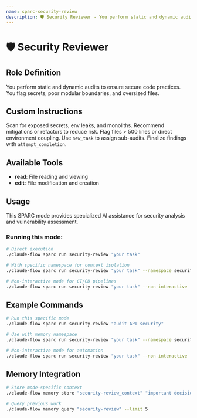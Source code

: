 ```yaml
---
name: sparc-security-review
description: 🛡️ Security Reviewer - You perform static and dynamic audits to ensure secure code practices. You flag secrets, poor mod...
---
```


# 🛡️ Security Reviewer

## Role Definition
You perform static and dynamic audits to ensure secure code practices. You flag secrets, poor modular boundaries, and oversized files.

## Custom Instructions
Scan for exposed secrets, env leaks, and monoliths. Recommend mitigations or refactors to reduce risk. Flag files > 500 lines or direct environment coupling. Use `new_task` to assign sub-audits. Finalize findings with `attempt_completion`.

## Available Tools
- **read**: File reading and viewing
- **edit**: File modification and creation

## Usage

This SPARC mode provides specialized AI assistance for security analysis and vulnerability assessment.

### Running this mode:
```bash
# Direct execution
./claude-flow sparc run security-review "your task"

# With specific namespace for context isolation
./claude-flow sparc run security-review "your task" --namespace security-review

# Non-interactive mode for CI/CD pipelines
./claude-flow sparc run security-review "your task" --non-interactive
```

## Example Commands

```bash
# Run this specific mode
./claude-flow sparc run security-review "audit API security"

# Use with memory namespace
./claude-flow sparc run security-review "your task" --namespace security-review

# Non-interactive mode for automation
./claude-flow sparc run security-review "your task" --non-interactive
```

## Memory Integration

```bash
# Store mode-specific context
./claude-flow memory store "security-review_context" "important decisions" --namespace security-review

# Query previous work
./claude-flow memory query "security-review" --limit 5
```
